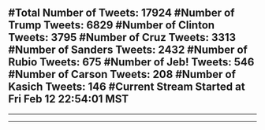 #Total Number of Tweets: 17924 
#Number of Trump Tweets: 6829
#Number of Clinton Tweets: 3795
#Number of Cruz Tweets: 3313
#Number of Sanders Tweets: 2432
#Number of Rubio Tweets: 675
#Number of Jeb! Tweets: 546
#Number of Carson Tweets: 208
#Number of Kasich Tweets: 146
#Current Stream Started at Fri Feb 12 22:54:01 MST
---
---
---
